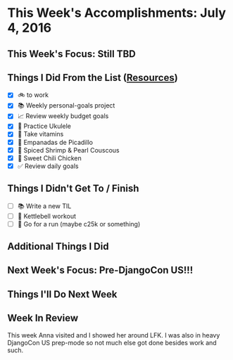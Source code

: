 # This Week's Accomplishments: July 4, 2016

## This Week's Focus: Still TBD

## Things I Did From the List ([Resources](resources.md))

- [x] :bike: to work
- [x] :books: Weekly personal-goals project
- [x] :chart_with_upwards_trend: Review weekly budget goals
- [x] :guitar: Practice Ukulele
- [x] :muscle: Take vitamins
- [x] :stew: Empanadas de Picadillo
- [x] :stew: Spiced Shrimp & Pearl Couscous
- [x] :stew: Sweet Chili Chicken
- [x] :white_check_mark: Review daily goals

## Things I Didn't Get To / Finish

- [ ] :books: Write a new TIL
- [ ] :muscle: Kettlebell workout
- [ ] :running: Go for a run (maybe c25k or something)

## Additional Things I Did

## Next Week's Focus: Pre-DjangoCon US!!!

## Things I'll Do Next Week

## Week In Review

This week Anna visited and I showed her around LFK. I was also in heavy DjangoCon US prep-mode so not much else got done besides work and such.
